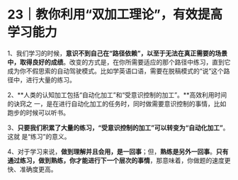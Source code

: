 #  23｜教你利用“双加工理论”，有效提高学习能力

1、我们学习的时候，**意识不到自己在“路径依赖”，以至于无法在真正需要的场景中，取得良好的成绩**。改变的方式是，在你所需要适应的那个路径中练习，直到它成为你不假思索的自动驾驶模式。比如学英语口语，需要在脱稿模式的“说”这个路径中，进行大量的练习。

2、**人类的认知加工包括“自动化加工”和“受意识控制的加工”。**高效利用时间的诀窍之 一，是在进行自动化加工的任务时，同时做需要意识控制的事情，比如跑步的时候可以听书。

3、**只要我们积累了大量的练习，“受意识控制的加工”可以转变为“自动化加工”**。这就 是“练习”的意义。

4、对于学习来说，**做到理解并且会用，是一回事**；但，**熟练是另外一回事**。**只有通过练习，做到熟练，你才能进行下一个层次的事情**，那意味着，你做题的速度更快、准确度更高。



